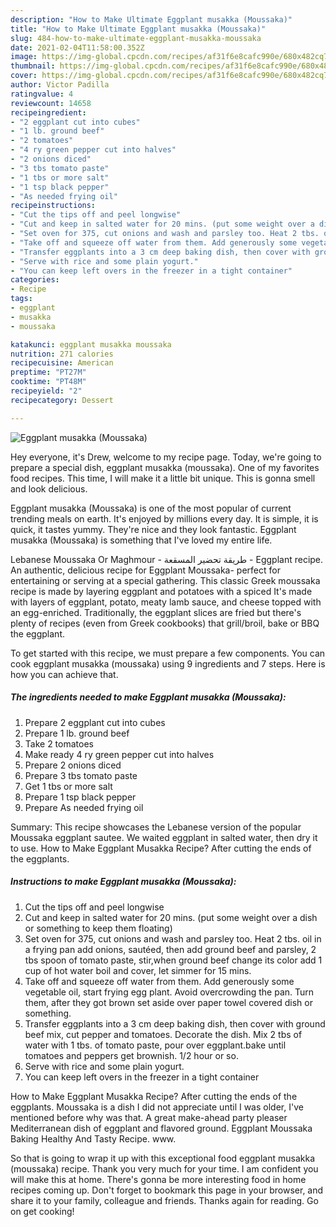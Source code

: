 ```yaml
---
description: "How to Make Ultimate Eggplant musakka (Moussaka)"
title: "How to Make Ultimate Eggplant musakka (Moussaka)"
slug: 484-how-to-make-ultimate-eggplant-musakka-moussaka
date: 2021-02-04T11:58:00.352Z
image: https://img-global.cpcdn.com/recipes/af31f6e8cafc990e/680x482cq70/eggplant-musakka-moussaka-recipe-main-photo.jpg
thumbnail: https://img-global.cpcdn.com/recipes/af31f6e8cafc990e/680x482cq70/eggplant-musakka-moussaka-recipe-main-photo.jpg
cover: https://img-global.cpcdn.com/recipes/af31f6e8cafc990e/680x482cq70/eggplant-musakka-moussaka-recipe-main-photo.jpg
author: Victor Padilla
ratingvalue: 4
reviewcount: 14658
recipeingredient:
- "2 eggplant cut into cubes"
- "1 lb. ground beef"
- "2 tomatoes"
- "4 ry green pepper cut into halves"
- "2 onions diced"
- "3 tbs tomato paste"
- "1 tbs or more salt"
- "1 tsp black pepper"
- "As needed frying oil"
recipeinstructions:
- "Cut the tips off and peel longwise"
- "Cut and keep in salted water for 20 mins. (put some weight over a dish or something to keep them floating)"
- "Set oven for 375, cut onions and wash and parsley too. Heat 2 tbs. oil in a frying pan add onions, sautéed, then add ground beef and parsley, 2 tbs spoon of tomato paste, stir,when ground beef change its color add 1 cup of hot water boil and cover, let simmer for 15 mins."
- "Take off and squeeze off water from them. Add generously some vegetable oil, start frying egg plant. Avoid overcrowding the pan. Turn them, after they got brown set aside over paper towel covered dish or something."
- "Transfer eggplants into a 3 cm deep baking dish, then cover with ground beef mix, cut pepper and tomatoes. Decorate the dish. Mix 2 tbs of water with 1 tbs. of tomato paste, pour over eggplant.bake until tomatoes and peppers get brownish. 1/2 hour or so."
- "Serve with rice and some plain yogurt."
- "You can keep left overs in the freezer in a tight container"
categories:
- Recipe
tags:
- eggplant
- musakka
- moussaka

katakunci: eggplant musakka moussaka 
nutrition: 271 calories
recipecuisine: American
preptime: "PT27M"
cooktime: "PT48M"
recipeyield: "2"
recipecategory: Dessert

---
```



![Eggplant musakka (Moussaka)](https://img-global.cpcdn.com/recipes/af31f6e8cafc990e/680x482cq70/eggplant-musakka-moussaka-recipe-main-photo.jpg)

Hey everyone, it's Drew, welcome to my recipe page. Today, we're going to prepare a special dish, eggplant musakka (moussaka). One of my favorites food recipes. This time, I will make it a little bit unique. This is gonna smell and look delicious.

Eggplant musakka (Moussaka) is one of the most popular of current trending meals on earth. It's enjoyed by millions every day. It is simple, it is quick, it tastes yummy. They're nice and they look fantastic. Eggplant musakka (Moussaka) is something that I've loved my entire life.

Lebanese Moussaka Or Maghmour - طريقة تحضير المسقعة - Eggplant recipe. An authentic, delicious recipe for Eggplant Moussaka- perfect for entertaining or serving at a special gathering. This classic Greek moussaka recipe is made by layering eggplant and potatoes with a spiced It&#39;s made with layers of eggplant, potato, meaty lamb sauce, and cheese topped with an egg-enriched. Traditionally, the eggplant slices are fried but there&#39;s plenty of recipes (even from Greek cookbooks) that grill/broil, bake or BBQ the eggplant.


To get started with this recipe, we must prepare a few components. You can cook eggplant musakka (moussaka) using 9 ingredients and 7 steps. Here is how you can achieve that.

<!--inarticleads1-->

##### The ingredients needed to make Eggplant musakka (Moussaka):

1. Prepare 2 eggplant cut into cubes
1. Prepare 1 lb. ground beef
1. Take 2 tomatoes
1. Make ready 4 ry green pepper cut into halves
1. Prepare 2 onions diced
1. Prepare 3 tbs tomato paste
1. Get 1 tbs or more salt
1. Prepare 1 tsp black pepper
1. Prepare As needed frying oil


Summary: This recipe showcases the Lebanese version of the popular Moussaka eggplant sautee. We waited eggplant in salted water, then dry it to use. How to Make Eggplant Musakka Recipe? After cutting the ends of the eggplants. 

<!--inarticleads2-->

##### Instructions to make Eggplant musakka (Moussaka):

1. Cut the tips off and peel longwise
1. Cut and keep in salted water for 20 mins. (put some weight over a dish or something to keep them floating)
1. Set oven for 375, cut onions and wash and parsley too. Heat 2 tbs. oil in a frying pan add onions, sautéed, then add ground beef and parsley, 2 tbs spoon of tomato paste, stir,when ground beef change its color add 1 cup of hot water boil and cover, let simmer for 15 mins.
1. Take off and squeeze off water from them. Add generously some vegetable oil, start frying egg plant. Avoid overcrowding the pan. Turn them, after they got brown set aside over paper towel covered dish or something.
1. Transfer eggplants into a 3 cm deep baking dish, then cover with ground beef mix, cut pepper and tomatoes. Decorate the dish. Mix 2 tbs of water with 1 tbs. of tomato paste, pour over eggplant.bake until tomatoes and peppers get brownish. 1/2 hour or so.
1. Serve with rice and some plain yogurt.
1. You can keep left overs in the freezer in a tight container


How to Make Eggplant Musakka Recipe? After cutting the ends of the eggplants. Moussaka is a dish I did not appreciate until I was older, I&#39;ve mentioned before why was that. A great make-ahead party pleaser Mediterranean dish of eggplant and flavored ground. Eggplant Moussaka Baking Healthy And Tasty Recipe. www. 

So that is going to wrap it up with this exceptional food eggplant musakka (moussaka) recipe. Thank you very much for your time. I am confident you will make this at home. There's gonna be more interesting food in home recipes coming up. Don't forget to bookmark this page in your browser, and share it to your family, colleague and friends. Thanks again for reading. Go on get cooking!
